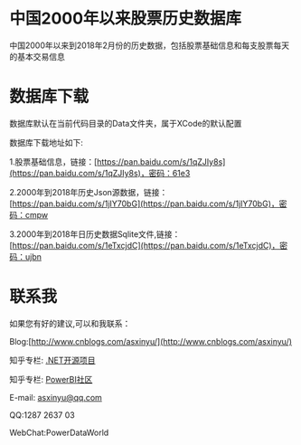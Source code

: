 # 中国2000年以来股票历史数据库
中国2000年以来到2018年2月份的历史数据，包括股票基础信息和每支股票每天的基本交易信息 

# 数据库下载
数据库默认在当前代码目录的Data文件夹，属于XCode的默认配置

数据库下载地址如下:

1.股票基础信息，链接：[https://pan.baidu.com/s/1qZJIy8s](https://pan.baidu.com/s/1qZJIy8s)，密码：61e3

2.2000年到2018年历史Json源数据，链接：[https://pan.baidu.com/s/1jIY70bG](https://pan.baidu.com/s/1jIY70bG)，密码：cmpw

3.2000年到2018年日历史数据Sqlite文件,链接：[https://pan.baidu.com/s/1eTxcjdC](https://pan.baidu.com/s/1eTxcjdC)，密码：ujbn

# 联系我
如果您有好的建议,可以和我联系：

Blog:[http://www.cnblogs.com/asxinyu/](http://www.cnblogs.com/asxinyu/)

知乎专栏: [.NET开源项目](https://zhuanlan.zhihu.com/dotnetproject)

知乎专栏: [PowerBI社区](https://zhuanlan.zhihu.com/PowerBi365)

E-mail: asxinyu@qq.com

QQ:1287 2637 03

WebChat:PowerDataWorld
